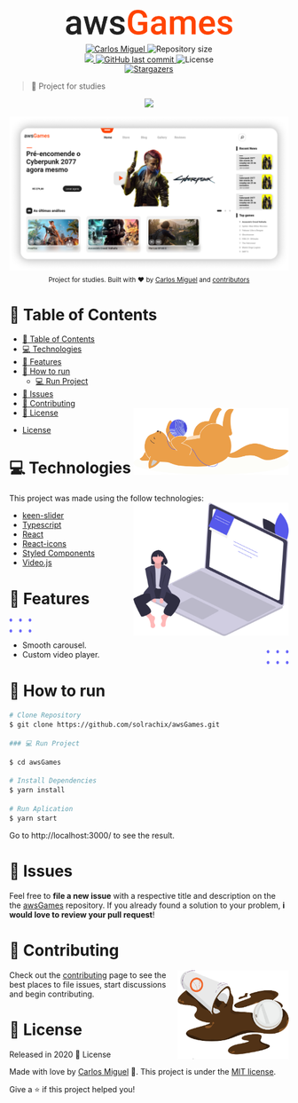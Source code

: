 
<p align="center">
   <img src="https://github.com/solrachix/awsGames/blob/master/.github/logo.png?raw=true" alt="awsGames" width="300"/>
</p>

<p align="center">
   <a href="https://www.linkedin.com/in/carlos-miguel-380413197">
      <img alt="Carlos Miguel" src="https://img.shields.io/badge/-Carlos%20Miguel-FF4400?style=for-the-badge&logo=Linkedin&logoColor=white" />
   </a>
  <img alt="Repository size" src="https://img.shields.io/github/repo-size/solrachix/awsGames?style=for-the-badge&label=Repo%20Size:&labelColor=FF4400&color=FF4400">
	<br />
  <a aria-label="Completed" href="https://nextlevelweek.com/episodios/omnistack/edicao/2">
    <img src="https://img.shields.io/badge/awsGames-11.01.20-FF4400?style=for-the-badge&labelColor=FF4400"></img>
  </a>
  <a href="https://github.com/solrachix/awsGames/commits/master">
    <img alt="GitHub last commit" src="https://img.shields.io/github/last-commit/solrachix/awsGames?style=for-the-badge&label=last%20commit:&labelColor=FF4400&color=FF4400">
  </a>
  <img alt="License" src="https://img.shields.io/badge/license-MIT-FF4400?style=for-the-badge&labelColor=FF4400&color=FF4400">
  <br />
  <a href="https://github.com/solrachix/awsGames/stargazers">
    <img alt="Stargazers" src="https://img.shields.io/github/stars/solrachix/awsGames?color=FF4400&logo=github">
  </a>
</p>

> :rocket: Project for studies

<p align="center">
  <a href="https://github.com/solrachix/Proffy/tree/master/packages/web">
    <img src="https://img.shields.io/badge/WEB-FF4400?logo=typescript&logoColor=B12120&label=awsGames&labelColor=FF4400&style=for-the-badge" />
  </a>
</p>

<p align="center">
	<img src="https://github.com/solrachix/awsGames/blob/master/.github/Screen.png?raw=true" />
  <sub>Project for studies. Built with ❤︎ by
    <a href="https://github.com/solrachix">Carlos Miguel</a> and
    <a href="https://github.com/solrachix/awsGames/graphs/contributors">
      contributors
    </a>
  </sub>
</p>

# :pushpin: Table of Contents

- [:pushpin: Table of Contents](#pushpin-table-of-contents)
- [:computer: Technologies](#computer-technologies)
- [:rocket: Features](#rocket-features)
- [:construction_worker: How to run](#construction_worker-how-to-run)
    - [💻 Run Project](#-run-project)
- [:bug: Issues](#bug-issues)
- [:tada: Contributing](#tada-contributing)
- [:closed_book: License](#closed_book-license)
	<img src="https://github.com/solrachix/proffy/blob/master/.github/adornment-1.png?raw=true"
	width="280px"
	height="120px"
	align="right"
/>
* [License](#closed_book-license)

# :computer: Technologies
This project was made using the follow technologies:
 <img
	src="https://github.com/solrachix/Proffy/blob/master/.github/adornment-2.png?raw=true"
	width="280px"
	height="240px"
	align="right"
/>

* [keen-slider](https://keen-slider.io/)
* [Typescript](https://www.typescriptlang.org/)
* [React](https://reactjs.org/)
* [React-icons](https://react-icons.github.io/react-icons/)
* [Styled Components](https://styled-components.com/)
* [Video.js](https://videojs.com/)


# :rocket: Features
 <img
	src="https://github.com/solrachix/Proffy/blob/master/.github/bolinhas-3.png?raw=true"
	width="40px"
	height="26px"
	align="center"
/>
* Smooth carousel.
* Custom video player.
 <img
	src="https://github.com/solrachix/Proffy/blob/master/.github/bolinhas-3.png?raw=true"
	width="40px"
	height="26px"
	align="right"
/>
# :construction_worker: How to run
```bash
# Clone Repository
$ git clone https://github.com/solrachix/awsGames.git

### 💻 Run Project

$ cd awsGames

# Install Dependencies
$ yarn install

# Run Aplication
$ yarn start
```
Go to http://localhost:3000/ to see the result.

# :bug: Issues

Feel free to **file a new issue** with a respective title and description on the the [awsGames](https://github.com/sorachix/awsGames/issues) repository. If you already found a solution to your problem, **i would love to review your pull request**!

# :tada: Contributing
<img
	src="https://github.com/solrachix/Proffy/blob/master/.github/adornment-5.png?raw=true"
	width="200px"
	height="160px"
	align="right"
/>
Check out the [contributing](./CONTRIBUTING.md) page to see the best places to file issues, start discussions and begin contributing.

# :closed_book: License

Released in 2020 :closed_book: License

Made with love by [Carlos Miguel](https://github.com/solrachix) 🚀.
This project is under the [MIT license](./LICENSE).


Give a ⭐️ if this project helped you!
